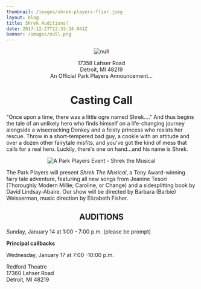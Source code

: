 ```yaml
---
thumbnail: /images/shrek-players-flier.jpeg
layout: blog
title: Shrek Auditions!
date: 2017-12-27T22:33:24.041Z
banner: /images/null.png
---
```

<center>

![null](/images/park-players-logo-icon.png)

17358 Lahser Road\
Detroit, MI 48219\
An Official Park Players Announcement...  

# Casting Call

</center>

"Once upon a time, there was a little ogre named Shrek...." And thus begins the tale of an unlikely hero who finds himself on a life-changing journey alongside a wisecracking Donkey and a feisty princess who resists her rescue. Throw in a short-tempered bad guy, a cookie with an attitude and over a dozen other fairytale misfits, and you've got the kind of mess that calls for a real hero. Luckily, there's one on hand...and his name is Shrek.

<center>

![A Park Players Event - Shrek the Musical](/images/players-event-shrek.png)

</center>

The Park Players will present _Shrek The Musical_, a Tony Award-winning fairy tale adventure, featuring all new songs from Jeanine Tesori (Thoroughly Modern Millie; Caroline, or Change) and a sidesplitting book by David Lindsay-Abaire. Our show will be directed by Barbara (Barbie) Weisserman, music direction by Elizabeth Fisher. 

<center>

## AUDITIONS

</center>

Sunday, January 14 at 1:00 - 7:00 p.m.  (please be prompt)

**Principal callbacks**

Wednesday, January 17 at 7:00 -10:00 p.m.

Redford Theatre \
17360 Lahser Road\
Detroit, MI 48219
